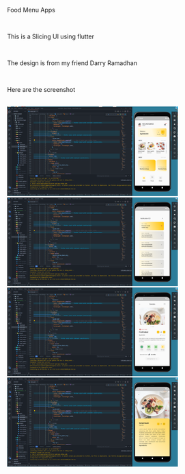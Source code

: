 Food Menu Apps

<br>

This is a Slicing UI using flutter

<br>

The design is from my friend Darry Ramadhan

<br>

Here are the screenshot

<br>

<img src="https://github.com/dyavas21/Food-Menu-Apps/blob/main/1.png" width="400" /> 
<br>
<img src="https://github.com/dyavas21/Food-Menu-Apps/blob/main/2.png" width="400" />
<br>
<img src="https://github.com/dyavas21/Food-Menu-Apps/blob/main/3.png" width="400" />
<br>
<img src="https://github.com/dyavas21/Food-Menu-Apps/blob/main/4.png" width="400" />


